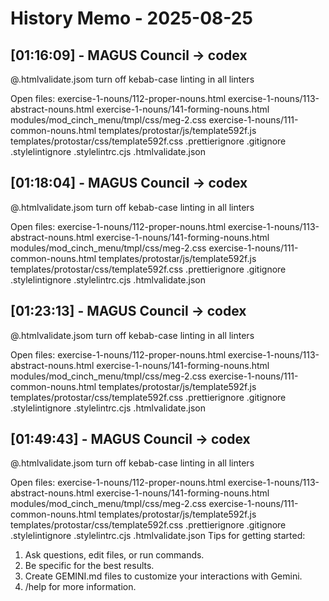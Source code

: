 # History Memo - 2025-08-25

## [01:16:09] - MAGUS Council → codex
@.htmlvalidate.jsom
turn off kebab-case linting in all linters

Open files:
exercise-1-nouns/112-proper-nouns.html
exercise-1-nouns/113-abstract-nouns.html
exercise-1-nouns/141-forming-nouns.html
modules/mod_cinch_menu/tmpl/css/meg-2.css
exercise-1-nouns/111-common-nouns.html
templates/protostar/js/template592f.js
templates/protostar/css/template592f.css
.prettierignore
.gitignore
.stylelintignore
.stylelintrc.cjs
.htmlvalidate.json

## [01:18:04] - MAGUS Council → codex
@.htmlvalidate.jsom
turn off kebab-case linting in all linters

Open files:
exercise-1-nouns/112-proper-nouns.html
exercise-1-nouns/113-abstract-nouns.html
exercise-1-nouns/141-forming-nouns.html
modules/mod_cinch_menu/tmpl/css/meg-2.css
exercise-1-nouns/111-common-nouns.html
templates/protostar/js/template592f.js
templates/protostar/css/template592f.css
.prettierignore
.gitignore
.stylelintignore
.stylelintrc.cjs
.htmlvalidate.json

## [01:23:13] - MAGUS Council → codex
@.htmlvalidate.jsom
turn off kebab-case linting in all linters

Open files:
exercise-1-nouns/112-proper-nouns.html
exercise-1-nouns/113-abstract-nouns.html
exercise-1-nouns/141-forming-nouns.html
modules/mod_cinch_menu/tmpl/css/meg-2.css
exercise-1-nouns/111-common-nouns.html
templates/protostar/js/template592f.js
templates/protostar/css/template592f.css
.prettierignore
.gitignore
.stylelintignore
.stylelintrc.cjs
.htmlvalidate.json

## [01:49:43] - MAGUS Council → codex
@.htmlvalidate.jsom
turn off kebab-case linting in all linters

Open files:
exercise-1-nouns/112-proper-nouns.html
exercise-1-nouns/113-abstract-nouns.html
exercise-1-nouns/141-forming-nouns.html
modules/mod_cinch_menu/tmpl/css/meg-2.css
exercise-1-nouns/111-common-nouns.html
templates/protostar/js/template592f.js
templates/protostar/css/template592f.css
.prettierignore
.gitignore
.stylelintignore
.stylelintrc.cjs
.htmlvalidate.json
Tips for getting started:
1. Ask questions, edit files, or run commands.
2. Be specific for the best results.
3. Create GEMINI.md files to customize your interactions with Gemini.
4. /help for more information. 